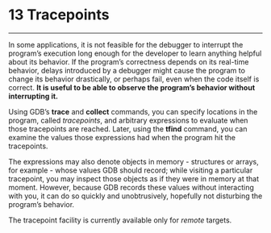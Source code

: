 # 13 Tracepoints

----

In some applications, it is not feasible for the debugger to interrupt the program’s execution long enough for the developer to learn anything helpful about its behavior. If the program’s correctness depends on its real-time behavior, delays introduced by a debugger might cause the program to change its behavior drastically, or perhaps fail, even when the code itself is correct. **It is useful to be able to observe the program’s behavior without interrupting it.**

Using GDB’s **trace** and **collect** commands, you can specify locations in the program, called _tracepoints_, and arbitrary expressions to evaluate when those tracepoints are reached. Later, using the **tfind** command, you can examine the values those expressions had when the program hit the tracepoints.

The expressions may also denote objects in memory - structures or arrays, for example - whose values GDB should record; while visiting a particular tracepoint, you may inspect those objects as if they were in memory at that moment. However, because GDB records these values without interacting with you, it can do so quickly and unobtrusively, hopefully not disturbing the program’s behavior.

The tracepoint facility is currently available only for _remote_ targets.
